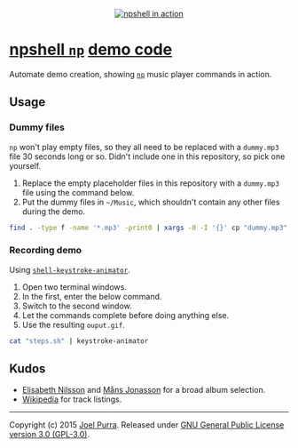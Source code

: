 <p align="center">
  <a href="https://github.com/joelpurra/npshell/"><img src="https://cloud.githubusercontent.com/assets/1398544/5836151/b8d8e31e-a171-11e4-8412-d23765b54a25.gif" alt="npshell in action" border="0" /></a>
</p>


# [npshell `np`](https://github.com/joelpurra/npshell/) [demo code](https://github.com/joelpurra/npshell-demo/)

Automate demo creation, showing [`np`](https://github.com/joelpurra/npshell/) music player commands in action.


## Usage



### Dummy files

`np` won't play empty files, so they all need to be replaced with a `dummy.mp3` file 30 seconds long or so. Didn't include one in this repository, so pick one yourself.

1. Replace the empty placeholder files in this repository with a `dummy.mp3` file using the command below.
1. Put the dummy files in `~/Music`, which shouldn't contain any other files during the demo.

```bash
find . -type f -name '*.mp3' -print0 | xargs -0 -I '{}' cp "dummy.mp3" "{}"
```



### Recording demo

Using [`shell-keystroke-animator`](https://github.com/joelpurra/shell-keystroke-animator).

1. Open two terminal windows.
1. In the first, enter the below command.
1. Switch to the second window.
1. Let the commands complete before doing anything else.
1. Use the resulting `ouput.gif`.

```bash
cat "steps.sh" | keystroke-animator
```



## Kudos

- [Elisabeth Nilsson](http://www.grisenskriker.se/) and [Måns Jonasson](http://mansjonasson.se/) for a broad album selection.
- [Wikipedia](https://www.wikipedia.org/) for track listings.



---

Copyright (c) 2015 [Joel Purra](http://joelpurra.com/). Released under [GNU General Public License version 3.0 (GPL-3.0)](https://www.gnu.org/licenses/gpl.html).
